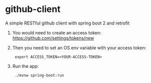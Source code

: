 # github-client
A simple RESTful github client with spring boot 2 and retrofit

1. You would need to create an access token: 
https://github.com/settings/tokens/new

2. Then you need to set an OS env variable with your access token:

        export ACCESS_TOKEN=<YOUR-ACCESS-TOKEN>
    
3. Run the app: 
            
        ./mvnw spring-boot:run
      
